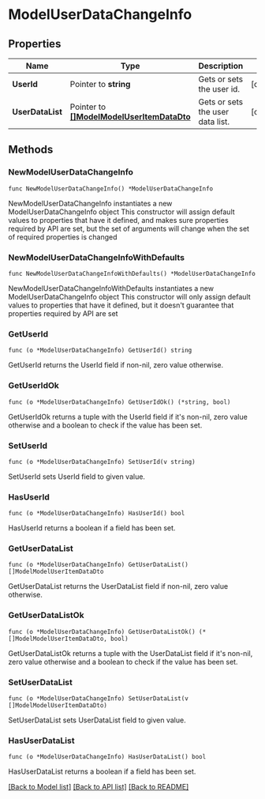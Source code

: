 # ModelUserDataChangeInfo

## Properties

Name | Type | Description | Notes
------------ | ------------- | ------------- | -------------
**UserId** | Pointer to **string** | Gets or sets the user id. | [optional] 
**UserDataList** | Pointer to [**[]ModelModelUserItemDataDto**](ModelModelUserItemDataDto.md) | Gets or sets the user data list. | [optional] 

## Methods

### NewModelUserDataChangeInfo

`func NewModelUserDataChangeInfo() *ModelUserDataChangeInfo`

NewModelUserDataChangeInfo instantiates a new ModelUserDataChangeInfo object
This constructor will assign default values to properties that have it defined,
and makes sure properties required by API are set, but the set of arguments
will change when the set of required properties is changed

### NewModelUserDataChangeInfoWithDefaults

`func NewModelUserDataChangeInfoWithDefaults() *ModelUserDataChangeInfo`

NewModelUserDataChangeInfoWithDefaults instantiates a new ModelUserDataChangeInfo object
This constructor will only assign default values to properties that have it defined,
but it doesn't guarantee that properties required by API are set

### GetUserId

`func (o *ModelUserDataChangeInfo) GetUserId() string`

GetUserId returns the UserId field if non-nil, zero value otherwise.

### GetUserIdOk

`func (o *ModelUserDataChangeInfo) GetUserIdOk() (*string, bool)`

GetUserIdOk returns a tuple with the UserId field if it's non-nil, zero value otherwise
and a boolean to check if the value has been set.

### SetUserId

`func (o *ModelUserDataChangeInfo) SetUserId(v string)`

SetUserId sets UserId field to given value.

### HasUserId

`func (o *ModelUserDataChangeInfo) HasUserId() bool`

HasUserId returns a boolean if a field has been set.

### GetUserDataList

`func (o *ModelUserDataChangeInfo) GetUserDataList() []ModelModelUserItemDataDto`

GetUserDataList returns the UserDataList field if non-nil, zero value otherwise.

### GetUserDataListOk

`func (o *ModelUserDataChangeInfo) GetUserDataListOk() (*[]ModelModelUserItemDataDto, bool)`

GetUserDataListOk returns a tuple with the UserDataList field if it's non-nil, zero value otherwise
and a boolean to check if the value has been set.

### SetUserDataList

`func (o *ModelUserDataChangeInfo) SetUserDataList(v []ModelModelUserItemDataDto)`

SetUserDataList sets UserDataList field to given value.

### HasUserDataList

`func (o *ModelUserDataChangeInfo) HasUserDataList() bool`

HasUserDataList returns a boolean if a field has been set.


[[Back to Model list]](../README.md#documentation-for-models) [[Back to API list]](../README.md#documentation-for-api-endpoints) [[Back to README]](../README.md)


